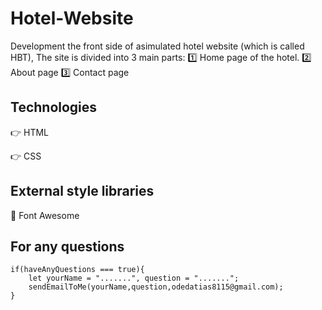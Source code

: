# Hotel-Website

Development the front side of asimulated hotel website (which is called HBT), The site is divided into 3 main parts:
1️⃣ Home page of the hotel.
2️⃣ About page
3️⃣ Contact page

## Technologies
👉 HTML

👉 CSS

## External style libraries

🔹 Font Awesome

## For any questions

```
if(haveAnyQuestions === true){
    let yourName = ".......", question = ".......";
    sendEmailToMe(yourName,question,odedatias8115@gmail.com);
}
```
